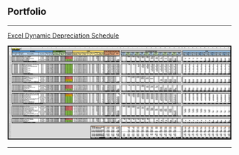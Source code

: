 ## Portfolio

---

[Excel Dynamic Depreciation Schedule](/Dynamic_Depreciation_Schedule)

<img src="images/Dynamic Depreciation Schedule.PNG?raw=true"/>

---
